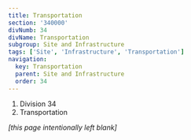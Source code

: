 ```yaml
---
title: Transportation
section: '340000'
divNumb: 34
divName: Transportation
subgroup: Site and Infrastructure
tags: ['Site', 'Infrastructure', 'Transportation']
navigation:
  key: Transportation
  parent: Site and Infrastructure
  order: 34
---
```


   1. Division 34
   1. Transportation

*[this page intentionally left blank]*

